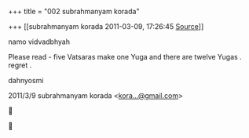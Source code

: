 +++
title = "002 subrahmanyam korada"

+++
[[subrahmanyam korada	2011-03-09, 17:26:45 [Source](https://groups.google.com/g/bvparishat/c/K0XWMCz9Rn8)]]



namo vidvadbhyah  
  
Please read - five Vatsaras make one Yuga and there are twelve Yugas . regret .  
  
dahnyosmi  
  

2011/3/9 subrahmanyam korada \<[kora...@gmail.com]()\>





